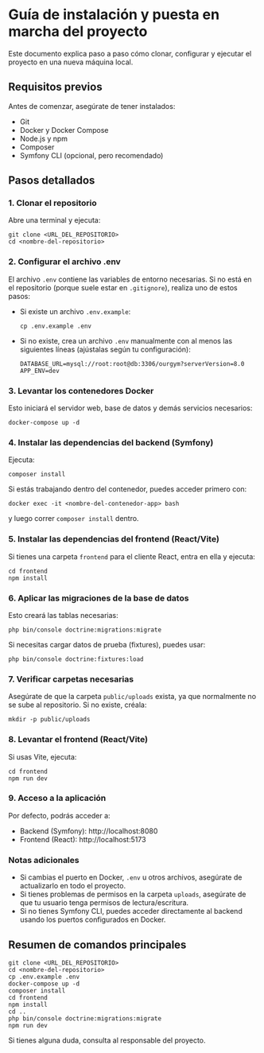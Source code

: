 # Guía de instalación y puesta en marcha del proyecto

Este documento explica paso a paso cómo clonar, configurar y ejecutar el proyecto en una nueva máquina local.

## Requisitos previos

Antes de comenzar, asegúrate de tener instalados:

- Git
- Docker y Docker Compose
- Node.js y npm
- Composer
- Symfony CLI (opcional, pero recomendado)

## Pasos detallados

### 1. Clonar el repositorio

Abre una terminal y ejecuta:

```
git clone <URL_DEL_REPOSITORIO>
cd <nombre-del-repositorio>
```

### 2. Configurar el archivo .env

El archivo `.env` contiene las variables de entorno necesarias. Si no está en el repositorio (porque suele estar en `.gitignore`), realiza uno de estos pasos:

- Si existe un archivo `.env.example`:
    ```
    cp .env.example .env
    ```

- Si no existe, crea un archivo `.env` manualmente con al menos las siguientes líneas (ajústalas según tu configuración):

    ```
    DATABASE_URL=mysql://root:root@db:3306/ourgym?serverVersion=8.0
    APP_ENV=dev
    ```

### 3. Levantar los contenedores Docker

Esto iniciará el servidor web, base de datos y demás servicios necesarios:

```
docker-compose up -d
```

### 4. Instalar las dependencias del backend (Symfony)

Ejecuta:

```
composer install
```

Si estás trabajando dentro del contenedor, puedes acceder primero con:

```
docker exec -it <nombre-del-contenedor-app> bash
```

y luego correr `composer install` dentro.

### 5. Instalar las dependencias del frontend (React/Vite)

Si tienes una carpeta `frontend` para el cliente React, entra en ella y ejecuta:

```
cd frontend
npm install
```

### 6. Aplicar las migraciones de la base de datos

Esto creará las tablas necesarias:

```
php bin/console doctrine:migrations:migrate
```

Si necesitas cargar datos de prueba (fixtures), puedes usar:

```
php bin/console doctrine:fixtures:load
```

### 7. Verificar carpetas necesarias

Asegúrate de que la carpeta `public/uploads` exista, ya que normalmente no se sube al repositorio. Si no existe, créala:

```
mkdir -p public/uploads
```

### 8. Levantar el frontend (React/Vite)

Si usas Vite, ejecuta:

```
cd frontend
npm run dev
```

### 9. Acceso a la aplicación

Por defecto, podrás acceder a:

- Backend (Symfony): http://localhost:8080
- Frontend (React): http://localhost:5173

### Notas adicionales

- Si cambias el puerto en Docker, `.env` u otros archivos, asegúrate de actualizarlo en todo el proyecto.
- Si tienes problemas de permisos en la carpeta `uploads`, asegúrate de que tu usuario tenga permisos de lectura/escritura.
- Si no tienes Symfony CLI, puedes acceder directamente al backend usando los puertos configurados en Docker.

## Resumen de comandos principales

```
git clone <URL_DEL_REPOSITORIO>
cd <nombre-del-repositorio>
cp .env.example .env
docker-compose up -d
composer install
cd frontend
npm install
cd ..
php bin/console doctrine:migrations:migrate
npm run dev
```

Si tienes alguna duda, consulta al responsable del proyecto.

